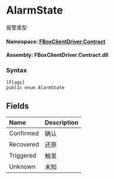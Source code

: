 # AlarmState

报警类型

#### **Namespace**: [FBoxClientDriver.Contract](https://docs.flexem.net/fbox/zh-cn/sdk/FBoxClientDriver.Contract.html)

#### **Assembly**: FBoxClientDriver.Contract.dll

### Syntax <a id="FBoxClientDriver_Contract_AlarmState_syntax"></a>

```text
[Flags]
public enum AlarmState
```

## Fields <a id="fields"></a>

| Name | Description |
| :--- | :--- |
| Confirmed | 确认 |
| Recovered | 还原 |
| Triggered | 触发 |
| Unknown | 未知 |

